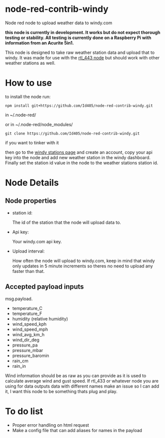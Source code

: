 # node-red-contrib-windy
Node red node to upload weather data to windy.com

**this node is currently in development. It works but do not expect thorough testing or stability. All testing is currently done on a Raspberry Pi with information from an Acurite 5in1.**

This node is designed to take raw weather station data and upload that to windy. It was made for use with the [rtl_443 node](https://github.com/dayne/node-red-contrib-rtl_433) but should work with other weather stations as well.

# How to use
to install the node run:
```
npm install git+https://github.com/Id405/node-red-contrib-windy.git
```
in ~/.node-red/

or in ~/.node-red/node_modules/
```
git clone https://github.com/Id405/node-red-contrib-windy.git
```
if you want to tinker with it

then go to the [windy stations page](https://stations.windy.com/stations) and create an account, copy your api key into the node and add new weather station in the windy dashboard. Finally set the station id value in the node to the weather stations station id.

# Node Details

## Node properties
- station id:
  
  The id of the station that the node will upload data to.
- Api key:

  Your windy.com api key.
- Upload interval:

  How often the node will upload to windy.com, keep in mind that windy only updates in 5 minute increments so theres no need to upload any faster than that.

## Accepted payload inputs
msg.payload.
 - temperature_C
 - temperature_F
 - humidity (relative humidity)
 - wind_speed_kph
 - wind_speed_mph
 - wind_avg_km_h
 - wind_dir_deg
 - pressure_pa
 - pressure_mbar
 - pressure_baromin
 - rain_cm
 - rain_in

Wind information should be as raw as you can provide as it is used to calculate average wind and gust speed. If rtl_433 or whatever node you are using for data outputs data with different names make an issue so I can add it, I want this node to be something thats plug and play.

# To do list
 - Proper error handling on html request
 - Make a config file that can add aliases for names in the payload
